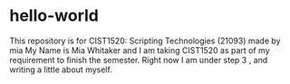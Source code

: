 # hello-world
This repository is for CIST1520: Scripting Technologies (21093) made by mia 
My Name is Mia Whitaker and I am taking CIST1520 as part of my requirement to finish the semester. Right now I am under step 3 , and writing a little about myself. 
